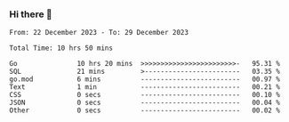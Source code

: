 ### Hi there 👋

<!--
**zhumeme/zhumeme** is a ✨ _special_ ✨ repository because its `README.md` (this file) appears on your GitHub profile.

Here are some ideas to get you started:

- 🔭 I’m currently working on ...
- 🌱 I’m currently learning ...
- 👯 I’m looking to collaborate on ...
- 🤔 I’m looking for help with ...
- 💬 Ask me about ...
- 📫 How to reach me: ...
- 😄 Pronouns: ...
- ⚡ Fun fact: ...
-->

<!--START_SECTION:waka-->

```all_time
From: 22 December 2023 - To: 29 December 2023

Total Time: 10 hrs 50 mins

Go               10 hrs 20 mins  >>>>>>>>>>>>>>>>>>>>>>>>-   95.31 %
SQL              21 mins         >------------------------   03.35 %
go.mod           6 mins          -------------------------   00.97 %
Text             1 min           -------------------------   00.21 %
CSS              0 secs          -------------------------   00.10 %
JSON             0 secs          -------------------------   00.04 %
Other            0 secs          -------------------------   00.02 %
```

<!--END_SECTION:waka-->
